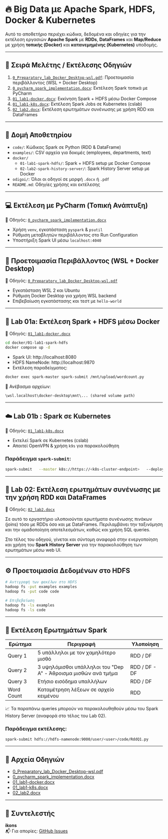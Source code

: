 # 🔥 Big Data με Apache Spark, HDFS, Docker & Kubernetes

Αυτό το αποθετήριο περιέχει κώδικα, δεδομένα και οδηγίες για την εκτέλεση εργασιών **Apache Spark** με **RDDs**, **DataFrames** και **Map/Reduce** με χρήση **τοπικής (Docker)** και **κατανεμημένης (Kubernetes)** υποδομής.

---

## 📘 Σειρά Μελέτης / Εκτέλεσης Οδηγιών

1. [`0_Preparatory_lab_Docker_Desktop-wsl.pdf`](./odigoi/0_Preparatory_lab_Docker_Desktop-wsl.pdf): Προετοιμασία περιβάλλοντος (WSL + Docker Desktop)
2. [`0_pycharm_spark_implementation.docx`](./odigoi/0_pycharm_spark_implementation.docx): Εκτέλεση Spark τοπικά με PyCharm
3. [`01_lab1-docker.docx`](./odigoi/01_lab1-docker.docx): Εκκίνηση Spark + HDFS μέσω Docker Compose
4. [`01_lab1-k8s.docx`](./odigoi/01_lab1-k8s.docx): Εκτέλεση Spark Jobs σε Kubernetes (cslab)
5. [`02_lab2.docx`](./odigoi/02_lab2.docx): Εκτέλεση ερωτημάτων συνένωσης με χρήση RDD και DataFrames

---

## 📁 Δομή Αποθετηρίου

- `code/`: Κώδικας Spark σε Python (RDD & DataFrame)
- `examples/`: CSV αρχεία για δοκιμές (employees, departments, text)
- `docker/`
  - `01-lab1-spark-hdfs/`: Spark + HDFS setup με Docker Compose
  - `02-lab2-spark-history-server/`: Spark History Server setup με Docker
- `odigoi/`: Όλοι οι οδηγοί σε μορφή `.docx` ή `.pdf`
- `README.md`: Οδηγίες χρήσης και εκτέλεσης

---



## 💻 Εκτέλεση με PyCharm (Τοπική Ανάπτυξη)

📄 Οδηγός: [`0_pycharm_spark_implementation.docx`](./odigoi/0_pycharm_spark_implementation.docx)

- Χρήση `venv`, εγκατάσταση `pyspark` & `psutil`
- Ρύθμιση μεταβλητών περιβάλλοντος στο Run Configuration
- Υποστήριξη Spark UI μέσω `localhost:4040`

---

## 🧱 Προετοιμασία Περιβάλλοντος (WSL + Docker Desktop)

📄 Οδηγός: [`0_Preparatory_lab_Docker_Desktop-wsl.pdf`](./odigoi/0_Preparatory_lab_Docker_Desktop-wsl.pdf)

- Εγκατάσταση WSL 2 και Ubuntu
- Ρύθμιση Docker Desktop για χρήση WSL backend
- Επιβεβαίωση εγκατάστασης και τεστ με `hello-world`

---

## 🐳 Lab 01a: Εκτέλεση Spark + HDFS μέσω Docker

📄 Οδηγός: [`01_lab1-docker.docx`](./odigoi/01_lab1-docker.docx)

```bash
cd docker/01-lab1-spark-hdfs
docker compose up -d
```

- Spark UI: http://localhost:8080  
- HDFS NameNode: http://localhost:9870  
- Εκτέλεση παραδείγματος:
```bash
docker exec spark-master spark-submit /mnt/upload/wordcount.py
```

📂 Ανέβασμα αρχείων:  
```
\wsl.localhost\docker-desktop\mnt\... (shared volume path)
```

---

## ☁️ Lab 01b : Spark σε Kubernetes

📄 Οδηγός: [`01_lab1-k8s.docx`](./odigoi/01_lab1-k8s.docx)

- Εκτελεί Spark σε Kubernetes (cslab)
- Απαιτεί OpenVPN & χρήση `k9s` για παρακολούθηση

### Παράδειγμα `spark-submit`:

```bash
spark-submit   --master k8s://https://<k8s-cluster-endpoint>   --deploy-mode cluster   --conf spark.kubernetes.container.image=<spark-image>   hdfs://.../wordcount_localdir.py
```

---

## 🔁 Lab 02: Εκτέλεση ερωτημάτων συνένωσης με την χρήση RDD και DataFrames

📄 Οδηγός: [`02_lab2.docx`](./odigoi/02_lab2.docx)

Σε αυτό το εργαστήριο υλοποιούνται ερωτήματα συνένωσης πινάκων (joins) τόσο με RDDs όσο και με DataFrames. Περιλαμβάνει την ταξινόμηση και την ομαδοποίηση αποτελεσμάτων, καθώς και χρήση SQL queries.

Στο τέλος του οδηγού, γίνεται και σύντομη αναφορά στην ενεργοποίηση και χρήση του **Spark History Server** για την παρακολούθηση των ερωτημάτων μέσω web UI.

---

## ⚙️ Προετοιμασία Δεδομένων στο HDFS

```bash
# Αντιγραφή των φακέλων στο HDFS
hadoop fs -put examples examples
hadoop fs -put code code

# Επιβεβαίωση
hadoop fs -ls examples
hadoop fs -ls code
```

---

## 🧪 Εκτέλεση Ερωτημάτων Spark

| Ερώτημα       | Περιγραφή                                                                | Υλοποίηση      |
|---------------|--------------------------------------------------------------------------|----------------|
| Query 1       | 5 υπάλληλοι με τον χαμηλότερο μισθό                                      | RDD / DF       |
| Query 2       | 3 υψηλόμισθοι υπάλληλοι του "Dep A" - Άθροισμα μισθών ανά τμήμα          | RDD / DF - DF  |
| Query 3       | Ετήσιο εισόδημα υπαλλήλων                                                | RDD / DF       |
| Word Count    | Καταμέτρηση λέξεων σε αρχείο κειμένου                                    | RDD            |

📈 Τα παραπάνω queries μπορούν να παρακολουθηθούν μέσω του Spark History Server (αναφορά στο τέλος του Lab 02).

### Παράδειγμα εκτέλεσης:

```bash
spark-submit hdfs://hdfs-namenode:9000/user/<user>/code/RddQ1.py
```

---




## 📄 Αρχεία Οδηγιών

- [0_Preparatory_lab_Docker_Desktop-wsl.pdf](./odigoi/0_Preparatory_lab_Docker_Desktop-wsl.pdf)
- [0_pycharm_spark_implementation.docx](./odigoi/0_pycharm_spark_implementation.docx)
- [01_lab1-docker.docx](./odigoi/01_lab1-docker.docx)
- [01_lab1-k8s.docx](./odigoi/01_lab1-k8s.docx)
- [02_lab2.docx](./odigoi/02_lab2.docx)

---

## 👤 Συντελεστής

**ikons**  
📬 Για απορίες: [GitHub Issues](https://github.com/ikons/bigdata/issues)
